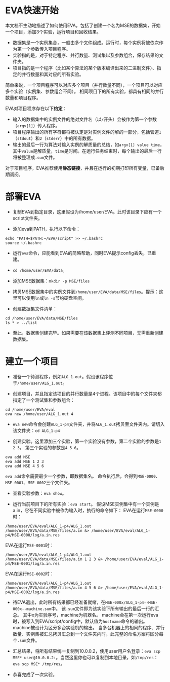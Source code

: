 # EVA快速开始

本文档不生动地描述了如何使用EVA，包括了创建一个名为MSE的数据集，开始一个项目，添加3个实验，运行项目和回收结果。

- 数据集是一个实例集合，一般由多个文件组成。运行时，每个实例将被依次作为第一个参数传入项目程序。
- 实验指的是，对于特定程序、并行数量、测试集以及参数组合，保存结果的文件夹。
- 项目指的是一个程序（比如某个算法的某个版本编译出来的二进制文件）、指定的并行数量和其对应的所有实验。

简单来说，一个项目程序可以对应多个项目（并行数量不同），一个项目可以对应多个实验（实例集、参数组合不同）。
相同项目下的所有实验，都具有相同的并行数量和项目程序。

EVA对项目程序存在以下**约定**：
- 输入的数据集中的实例文件的绝对文件名（以`/`开头）会被作为第一个参数（`argv[1]`）传入程序。
- 项目程序输出的所有字符都将被认定是对实例文件的解的一部分，包括管道`1`（`stdout`）和`2`（`stderr`）中的所有数据。
- 输出的最后一行为算法对输入实例的解质量的总结，如`argv[1] value time`，其中`value`是解质量，`time`是时间。在运行任务结束时，每个输出的最后一行将被整理成`.sum`文件。

对于项目程序，EVA推荐使用**静态链接**，并且在运行的初期打印所有变量，已备后期调阅。


# 部署EVA

- 复制EVA到指定目录，这里假设为/home/user/EVA。此时该目录下应有一个script文件夹。

- 添加eva到PATH，执行以下命令：
```
echo "PATH=$PATH:~/EVA/script" >> ~/.bashrc
source ~/.bashrc
```

- 运行`eva`命令，应能看到EVA的简略帮助，同时EVA提示config丢失，已重建。

- `cd /home/user/EVA/data`。

- 添加MSE数据集：`mkdir -p MSE/files`

- 拷贝MSE数据集中的实例文件到`/home/user/EVA/data/MSE/files`。提示：这里可以使用`ln`或`ln -s`节约硬盘空间。

- 创建数据集文件清单：
```
cd /home/user/EVA/data/MSE/files
ls * > ../list
```

- 至此，数据集创建完毕。如果需要在该数据集上评测不同项目，无需重新创建数据集。


# 建立一个项目

- 准备一个待测程序，例如`ALG_1.out`。假设该程序位于`/home/user/ALG_1.out`。

- 创建项目，并且指定该项目的并行数量是4个进程。该项目中的每个文件夹都指定了一个测试集和参数组合：
```
cd /home/user/EVA/eval
eva new /home/user/ALG_1.out 4
```

- `eva new`命令会创建`ALG_1-p4`文件夹，并将`ALG_1.out`拷贝至文件夹内。请切入该文件夹：`cd ALG_1-p4`

- 创建实验。这里添加三个实验，第一个实验没有参数，第二个实验的参数是`1 2 3`， 第三个实验的参数是`4 5 6`。
```
eva add MSE
eva add MSE 1 2 3
eva add MSE 4 5 6
```
`eva add`命令需要最少一个参数，即数据集名。
命令执行后，会得到`MSE-0000`、`MSE-0001`、`MSE-0002`三个文件夹。

- 查看实验参数：`eva show`。

- 运行当前项目下的所有实验：`eva start`。
假设MSE实例集中有一个实例是a.in，它在不同实验中被作为输入时，执行的命令如下：
EVA在运行`MSE-0000`时：
```
/home/user/EVA/eval/ALG_1-p4/ALG_1.out /home/user/EVA/data/MSE/files/a.in &> /home/user/EVA/eval/ALG_1-p4/MSE-0000/log/a.in.res
```

EVA在运行`MSE-0001`时：
```
/home/user/EVA/eval/ALG_1-p4/ALG_1.out /home/user/EVA/data/MSE/files/a.in 1 2 3 &> /home/user/EVA/eval/ALG_1-p4/MSE-0001/log/a.in.res
```

EVA在运行`MSE-0002`时：
```
/home/user/EVA/eval/ALG_1-p4/ALG_1.out /home/user/EVA/data/MSE/files/a.in 4 5 6 &> /home/user/EVA/eval/ALG_1-p4/MSE-0002/log/a.in.res
```

- 待EVA退出，此时所有结果都已经准备就绪，在`MSE-000x/ALG_1-p4--MSE-000x--machine.sum`中。
该`.sum`文件即为该实验下所有输出的最后一行的汇总。
其中x为实验序号，machine为机器名。
machine会在第一次运行eva时，被写入到EVA/script/config中，默认值为`hostname`命令的输出。
machine被设计为区分多台实验机的输出。
当多台机器上的相同的程序、并行数量、实例集被汇总拷贝汇总到一个文件夹内时，此完整的命名方案将区分每个`.sum`文件。

- 汇总结果，将所有结果统一复制到10.0.0.2，使用user用户名登录：`eva scp MSE* user@10.0.0.2:`。当然这里你也可以复制到本地目录，如`/tmp/res`：`eva scp MSE* /tmp/res`。

- 恭喜完成了一次实验。


